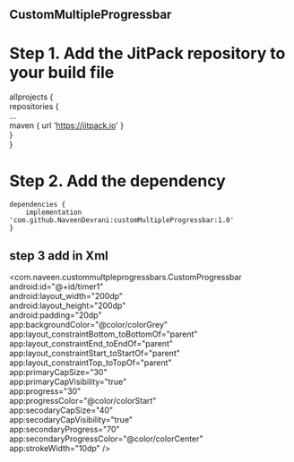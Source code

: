 ## CustomMultipleProgressbar  

# Step 1. Add the JitPack repository to your build file   

allprojects {  
		repositories {  
			...  
			maven { url 'https://jitpack.io' }  
		}  
	}    
   
 # Step 2. Add the dependency  
 	dependencies {
		implementation 'com.github.NaveenDevrani:customMultipleProgressbar:1.0'
	}  
  
## step 3 add in Xml 

<com.naveen.custommultpleprogressbars.CustomProgressbar  
        android:id="@+id/timer1"  
        android:layout_width="200dp"  
        android:layout_height="200dp"  
        android:padding="20dp"  
        app:backgroundColor="@color/colorGrey"  
        app:layout_constraintBottom_toBottomOf="parent"  
        app:layout_constraintEnd_toEndOf="parent"  
        app:layout_constraintStart_toStartOf="parent"  
        app:layout_constraintTop_toTopOf="parent"  
        app:primaryCapSize="30"  
        app:primaryCapVisibility="true"  
        app:progress="30"  
        app:progressColor="@color/colorStart"  
        app:secodaryCapSize="40"  
        app:secodaryCapVisibility="true"  
        app:secondaryProgress="70"  
        app:secondaryProgressColor="@color/colorCenter"  
        app:strokeWidth="10dp" />  
  
  
  
  


